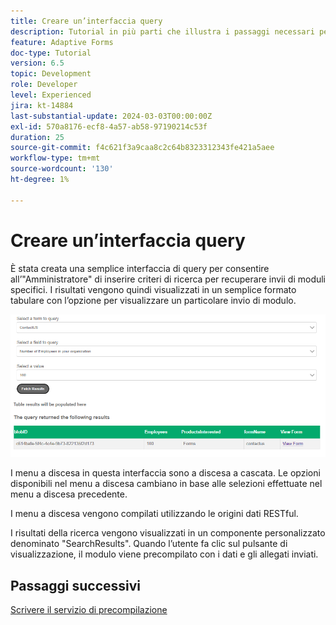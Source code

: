 ```yaml
---
title: Creare un’interfaccia query
description: Tutorial in più parti che illustra i passaggi necessari per eseguire query sugli invii di moduli memorizzati nel portale di Azure
feature: Adaptive Forms
doc-type: Tutorial
version: 6.5
topic: Development
role: Developer
level: Experienced
jira: kt-14884
last-substantial-update: 2024-03-03T00:00:00Z
exl-id: 570a8176-ecf8-4a57-ab58-97190214c53f
duration: 25
source-git-commit: f4c621f3a9caa8c2c64b8323312343fe421a5aee
workflow-type: tm+mt
source-wordcount: '130'
ht-degree: 1%

---
```


# Creare un’interfaccia query

È stata creata una semplice interfaccia di query per consentire all’&quot;Amministratore&quot; di inserire criteri di ricerca per recuperare invii di moduli specifici. I risultati vengono quindi visualizzati in un semplice formato tabulare con l’opzione per visualizzare un particolare invio di modulo.

![invii-query](assets/query-submissions.png)

I menu a discesa in questa interfaccia sono a discesa a cascata. Le opzioni disponibili nel menu a discesa cambiano in base alle selezioni effettuate nel menu a discesa precedente.

I menu a discesa vengono compilati utilizzando le origini dati RESTful.

I risultati della ricerca vengono visualizzati in un componente personalizzato denominato &quot;SearchResults&quot;. Quando l’utente fa clic sul pulsante di visualizzazione, il modulo viene precompilato con i dati e gli allegati inviati.

## Passaggi successivi

[Scrivere il servizio di precompilazione](./part4.md)
